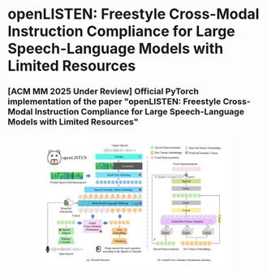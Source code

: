 # openLISTEN: Freestyle Cross-Modal Instruction Compliance for Large Speech-Language Models with Limited Resources


### [ACM MM 2025 Under Review] Official PyTorch implementation of the paper "openLISTEN: Freestyle Cross-Modal Instruction Compliance for Large Speech-Language Models with Limited Resources"



<div align="center"><img src="https://github.com/EdisonZhu33/openLISTEN/blob/main/openlisten2.pdf" width="75%"/></div>
